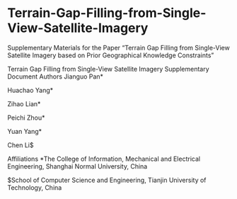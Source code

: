 # Terrain-Gap-Filling-from-Single-View-Satellite-Imagery
Supplementary Materials for the Paper “Terrain Gap Filling from Single-View Satellite Imagery based on Prior Geographical Knowledge Constraints”

Terrain Gap Filling from Single-View Satellite Imagery Supplementary Document
Authors
Jianguo Pan*

Huachao Yang*

Zihao Lian*

Peichi Zhou*

Yuan Yang*

Chen Li$

Affiliations
*The College of Information, Mechanical and Electrical Engineering, Shanghai Normal University, China

$School of Computer Science and Engineering, Tianjin University of Technology, China

